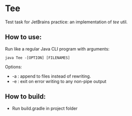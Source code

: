 # Tee
Test task for JetBrains practice: an implementation of _tee_ util.

## How to use:
Run like a regular Java CLI program with arguments:

`java Tee -[OPTION] [FILENAMES]`

Options:
* -a : append to files instead of rewriting.
* -e : exit on error writing to any non-pipe output
## How to build:
* Run build.gradle in project folder
